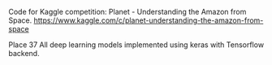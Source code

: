 Code for Kaggle competition: Planet - Understanding the Amazon from Space.
https://www.kaggle.com/c/planet-understanding-the-amazon-from-space

Place 37
All deep learning models implemented using keras with Tensorflow backend.
